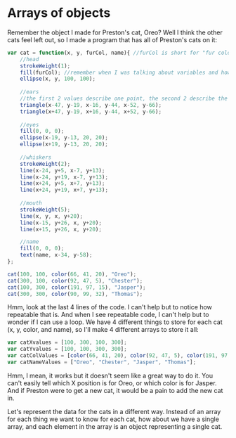 # Arrays of objects
Remember the object I made for Preston's cat, Oreo? Well I think the other cats feel left out, so I made a program that has all of Preston's cats on it:
```js
var cat = function(x, y, furCol, name){ //furCol is short for "fur color"
    //head
    strokeWeight(1);
    fill(furCol); //remember when I was talking about variables and how you can store colors in variables with the color function?
    ellipse(x, y, 100, 100);
    
    //ears
    //the first 2 values describe one point, the second 2 describe the second point, and the third 2 describe the third point
    triangle(x-47, y-19, x-16, y-44, x-52, y-66);
    triangle(x+47, y-19, x+16, y-44, x+52, y-66);
    
    //eyes
    fill(0, 0, 0);
    ellipse(x-19, y-13, 20, 20);
    ellipse(x+19, y-13, 20, 20);
    
    //whiskers
    strokeWeight(2);
    line(x-24, y+5, x-7, y+13);
    line(x-24, y+19, x-7, y+13);
    line(x+24, y+5, x+7, y+13);
    line(x+24, y+19, x+7, y+13);
    
    //mouth
    strokeWeight(5);
    line(x, y, x, y+20);
    line(x-15, y+26, x, y+20);
    line(x+15, y+26, x, y+20);

    //name
    fill(0, 0, 0);
    text(name, x-34, y-58);
};

cat(100, 100, color(66, 41, 20), "Oreo");
cat(300, 100, color(92, 47, 5), "Chester");
cat(100, 300, color(191, 97, 15), "Jasper");
cat(300, 300, color(90, 99, 32), "Thomas");
```
Hmm, look at the last 4 lines of the code. I can't help but to notice how repeatable that is. And when I see repeatable code, I can't help but to wonder if I can use a loop. We have 4 different things to store for each cat (x, y, color, and name), so I'll make 4 different arrays to store it all:
```js
var catXvalues = [100, 300, 100, 300];
var catYvalues = [100, 100, 300, 300];
var catColValues = [color(66, 41, 20), color(92, 47, 5), color(191, 97, 15), color(90, 99, 32)];
var catNameValues = ["Oreo", "Chester", "Jasper", "Thomas"];
```
Hmm, I mean, it works but it doesn't seem like a great way to do it. You can't easily tell which X position is for Oreo, or which color is for Jasper. And if Preston were to get a new cat, it would be a pain to add the new cat in.

Let's represent the data for the cats in a different way. Instead of an array for each thing we want to know for each cat, how about we have a single array, and each element in the array is an object representing a single cat. 

